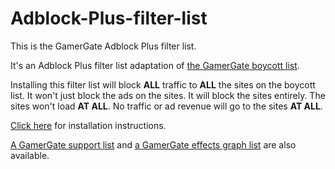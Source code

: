 Adblock-Plus-filter-list
========================

This is the GamerGate Adblock Plus filter list.

It's an Adblock Plus filter list adaptation of [the GamerGate boycott list](http://makealist.com/content/quinngategamergate-boycott-list).

Installing this filter list will block **ALL** traffic to **ALL** the sites on the boycott list. It won't just block the ads on the sites. It will block the sites entirely. The sites won't load **AT ALL**. No traffic or ad revenue will go to the sites **AT ALL**.

[Click here](http://gamergate.github.io/Adblock-Plus-filter-list/install.html) for installation instructions.

[A GamerGate support list](http://makealist.com/content/quinngategamergate-support-list) and [a GamerGate effects graph list](http://makealist.com/content/gamergate-watch-them-fall) are also available.
